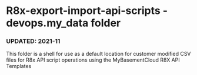 # R8x-export-import-api-scripts - devops.my_data folder

### UPDATED:  2021-11

This folder is a shell for use as a default location for customer modified CSV files for R8x API script operations using the MyBasementCloud R8X API Templates

